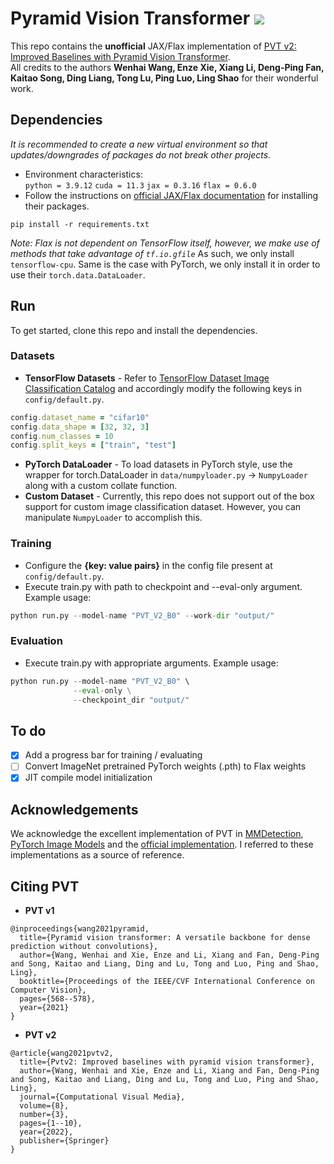 # Pyramid Vision Transformer <a href="https://arxiv.org/abs/2106.13797"><img src="https://img.shields.io/badge/arXiv-Paper-<COLOR>.svg" ></a></h1> 
This repo contains the **unofficial** JAX/Flax implementation of <a href="https://arxiv.org/abs/2106.13797">PVT v2: Improved Baselines with Pyramid Vision Transformer</a>. <br/>
All credits to the authors **Wenhai Wang, Enze Xie, Xiang Li, Deng-Ping Fan, Kaitao Song, Ding Liang, Tong Lu, Ping Luo, Ling Shao** for their wonderful work.

## Dependencies
*It is recommended to create a new virtual environment so that updates/downgrades of packages do not break other projects.*<br/>
- Environment characteristics:<br/>`python = 3.9.12` `cuda = 11.3` `jax = 0.3.16` `flax = 0.6.0`
- Follow the instructions on [official JAX/Flax documentation](https://flax.readthedocs.io/en/latest/installation.html) for installing their packages.
```
pip install -r requirements.txt
```
*Note: Flax is not dependent on TensorFlow itself, however, we make use of methods that take advantage of `tf.io.gfile`* As such, we only install `tensorflow-cpu`. Same is the case with PyTorch, we only install it in order to use their `torch.data.DataLoader`.

## Run
To get started, clone this repo and install the dependencies.<br/>

### Datasets
- **TensorFlow Datasets** - Refer to [TensorFlow Dataset Image Classification Catalog](https://www.tensorflow.org/datasets/catalog/overview#image_classification) and accordingly modify the following keys in `config/default.py`.
```ruby
config.dataset_name = "cifar10"
config.data_shape = [32, 32, 3]
config.num_classes = 10
config.split_keys = ["train", "test"]
```
- **PyTorch DataLoader** - To load datasets in PyTorch style, use the wrapper for torch.DataLoader in `data/numpyloader.py` -> `NumpyLoader` along with a custom collate function.
- **Custom Dataset** - Currently, this repo does not support out of the box support for custom image classification dataset. However, you can manipulate `NumpyLoader` to accomplish this.

### Training
- Configure the **{key: value pairs}** in the config file present at `config/default.py`.<br/>
- Execute train.py with path to checkpoint and --eval-only argument. Example usage:
```python
python run.py --model-name "PVT_V2_B0" --work-dir "output/"
```

### Evaluation
- Execute train.py with appropriate arguments. Example usage:
```python
python run.py --model-name "PVT_V2_B0" \
              --eval-only \
              --checkpoint_dir "output/"
```
## To do
- [X] Add a progress bar for training / evaluating
- [ ] Convert ImageNet pretrained PyTorch weights (.pth) to Flax weights
- [X] JIT compile model initialization

## Acknowledgements
We acknowledge the excellent implementation of PVT in [MMDetection](https://github.com/open-mmlab/mmdetection), [PyTorch Image Models](https://github.com/rwightman/pytorch-image-models) and the [official implementation](https://github.com/whai362/PVT). I referred to these implementations as a source of reference.

## Citing PVT
- **PVT v1**
```
@inproceedings{wang2021pyramid,
  title={Pyramid vision transformer: A versatile backbone for dense prediction without convolutions},
  author={Wang, Wenhai and Xie, Enze and Li, Xiang and Fan, Deng-Ping and Song, Kaitao and Liang, Ding and Lu, Tong and Luo, Ping and Shao, Ling},
  booktitle={Proceedings of the IEEE/CVF International Conference on Computer Vision},
  pages={568--578},
  year={2021}
}
```
- **PVT v2**
```
@article{wang2021pvtv2,
  title={Pvtv2: Improved baselines with pyramid vision transformer},
  author={Wang, Wenhai and Xie, Enze and Li, Xiang and Fan, Deng-Ping and Song, Kaitao and Liang, Ding and Lu, Tong and Luo, Ping and Shao, Ling},
  journal={Computational Visual Media},
  volume={8},
  number={3},
  pages={1--10},
  year={2022},
  publisher={Springer}
}
```
